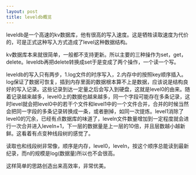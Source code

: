 ```yaml
---
layout: post
title: leveldb概览
---
```

leveldb是一个高速的kv数据库，他有很高的写入速度。这是牺牲读取速度为代价的，可是正式这种写入方式造成了level这种数据结构。

kv数据库本来就很简单，一般都不支持更新。所以主要的三种操作为set，get，delete。leveldb再把delete转换成set于是变成了两个操作，一个读一个写。

leveldb的写入只有两步，1.log文件的时序写入，2.内存中的按照key顺序插入。log保证了数据可恢复，插到内存里面的数据根本算不上是数据，应该说是结构良好的写入记录。这些记录到达一定量之后会写入到硬盘，这就是level0的由来。随着记录越来越多，level0上的数据也越来越多，同一个字段可能存在多条记录，这时level就会把level0中的若干个文件和level1中的一个文件合并，合并的时候当然会把同一字段的多条记录转换成一条，或者删掉，如同一次提炼。level1消除了level0的冗余，已经有点数据库的味道了，leveln文件数量增加到一定程度就会进行一次合并进入leveln+1，下一层的数据量是上一层的10倍，并且层数越小越新鲜。这看着有点变种线段树的感觉了。

读取也和线段树非常像，顺序是内存，level0，leveln，按这个顺序总能读到最新纪录，而n的规模是log(数据量)所以也不会很高。

这样简单的思路创造出来高效率，非常优美。
